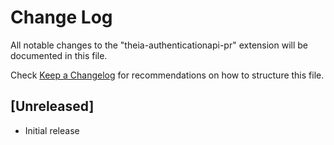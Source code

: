 # Change Log

All notable changes to the "theia-authenticationapi-pr" extension will be documented in this file.

Check [Keep a Changelog](http://keepachangelog.com/) for recommendations on how to structure this file.

## [Unreleased]

- Initial release